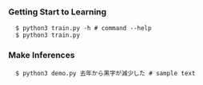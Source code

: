 ### Getting Start to Learning 
```
  $ python3 train.py -h # command --help
  $ python3 train.py
```

### Make Inferences 
```
  $ python3 demo.py 去年から黒字が減少した # sample text
```